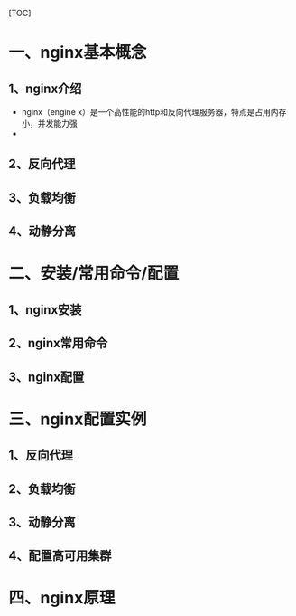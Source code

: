 [TOC]

# 一、nginx基本概念

## 1、nginx介绍

- nginx（engine x）是一个高性能的http和反向代理服务器，特点是占用内存小，并发能力强
- 

## 2、反向代理



## 3、负载均衡



## 4、动静分离



# 二、安装/常用命令/配置

## 1、nginx安装



## 2、nginx常用命令



## 3、nginx配置



# 三、nginx配置实例

## 1、反向代理



## 2、负载均衡



## 3、动静分离



## 4、配置高可用集群



# 四、nginx原理
